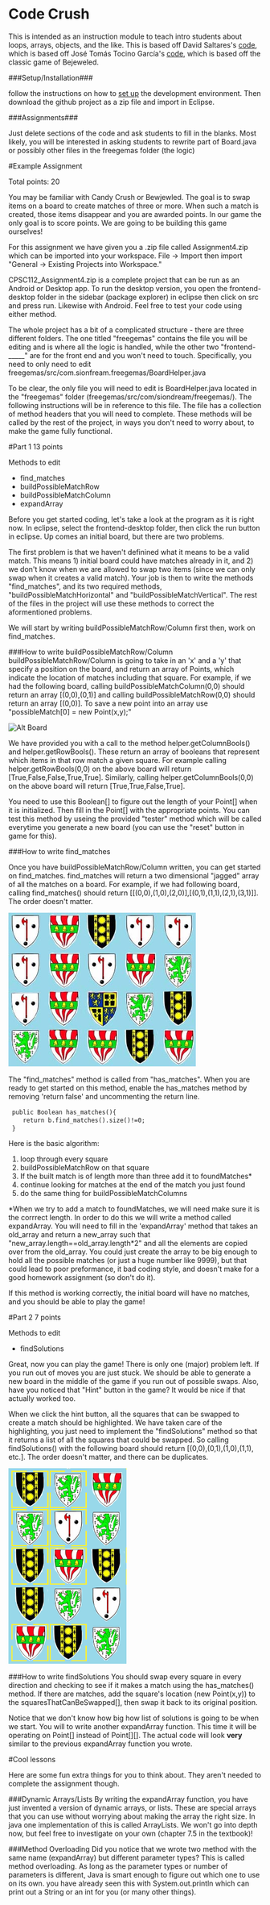 Code Crush
=============

This is intended as an instruction module to teach intro students about
loops, arrays, objects, and the like.
This is based off David Saltares's [code](https://github.com/siondream/freegemas-gdx),
which is based off José Tomás Tocino García's [code](http://code.google.com/p/freegemas/),
which is based off the classic game of Bejeweled.

###Setup/Installation###

follow the instructions on how to [set up](https://developer.android.com/sdk/index.html?hl=i)
the development environment. Then download the github project as a zip file and import in Eclipse.


###Assignments###

Just delete sections of the code and ask students to fill in the blanks.
Most likely, you will be interested in asking students to rewrite part of
Board.java or possibly other files in the freegemas folder (the logic)


#Example Assignment

Total points: 20

You may be familiar with Candy Crush or Bewjewled. The goal is to swap items on a board to create matches of three or more. When such a match is created, those items disappear and you are awarded points. In our game the only goal is to score points. We are going to be building this game ourselves!

For this assignment we have given you a .zip file called Assignment4.zip which can be imported into your workspace. File -> Import then import "General -> Existing Projects into Workspace."

CPSC112_Assignment4.zip is a complete project that can be run as an Android or Desktop app. To run the desktop version, you open the frontend-desktop folder in the sidebar (package explorer) in eclipse then click on src and press run. Likewise with Android. Feel free to test your code using either method.

The whole project has a bit of a complicated structure - there are three different folders. The one titled "freegemas" contains the file you will be editing and is where all the logic is handled, while the other two "frontend-_____" are for the front end and you won't need to touch. Specifically, you need to only need to edit freegemas/src/com.sionfream.freegemas/BoardHelper.java

To be clear, the only file you will need to edit is BoardHelper.java located in the "freegemas" folder (freegemas/src/com/siondream/freegemas/). The following instructions will be in reference to this file. The file has a collection of method headers that you will need to complete. These methods will be called by the rest of the project, in ways you don't need to worry about, to make the game fully functional.

#Part 1
13 points

Methods to edit

- find_matches
- buildPossibleMatchRow
- buildPossibleMatchColumn
- expandArray

Before you get started coding, let's take a look at the program as it is right now. In eclipse, select the frontend-desktop folder, then click the run button in eclipse. Up comes an initial board, but there are two problems.

The first problem is that we haven't definined what it means to be a valid match. This means 1) initial board could have matches already in it, and 2) we don't know when we are allowed to swap two items (since we can only swap when it creates a valid match). Your job is then to write the methods "find_matches", and its two required methods, "buildPossibleMatchHorizontal" and "buildPossibleMatchVertical". The rest of the files in the project will use these methods to correct the aformentioned problems.

We will start by writing buildPossibleMatchRow/Column first then, work on find_matches.

###How to write buildPossibleMatchRow/Column
buildPossibleMatchRow/Column is going to take in an 'x' and a 'y' that specify a position on the board, and return an array of Points, which indicate the location of matches including that square. For example, if we had the following board, calling buildPossibleMatchColumn(0,0) should return an array [(0,0),(0,1)] and calling buildPossibleMatchRow(0,0) should return an array [(0,0)]. To save a new point into an array use "possibleMatch[0] = new Point(x,y);"

![Alt Board](/Board1.png)

We have provided you with a call to the method helper.getColumnBools() and helper.getRowBools(). These return an array of booleans that represent which items in that row match a given square. For example calling helper.getRowBools(0,0) on the above board will return [True,False,False,True,True]. Similarly, calling helper.getColumnBools(0,0) on the above board will return [True,True,False,True].

You need to use this Boolean[] to figure out the length of your Point[] when it is initialized. Then fill in the Point[] with the appropriate points. You can test this method by useing the provided "tester" method which will be called everytime you generate a new board (you can use the "reset" button in game for this).

###How to write find_matches

Once you have buildPossibleMatchRow/Column written, you can get started on  find\_matches. find\_matches will return a two dimensional "jagged" array of all the matches on a board. For example, if we had following board, calling find\_matches() should return [[(0,0),(1,0),(2,0)],[(0,1),(1,1),(2,1),(3,1)]]. The order doesn't matter.

![Alt Board](/Board3.jpg)

The "find\_matches" method is called from "has\_matches". When you are ready to get started on this method, enable the has\_matches method by removing 'return false' and uncommenting the return line.

	 public Boolean has_matches(){
	    return b.find_matches().size()!=0;
	 }

Here is the basic algorithm:

1. loop through every square
2. buildPossibleMatchRow on that square
3. If the built match is of length more than three add it to foundMatches\*
4. continue looking for matches at the end of the match you just found
5. do the same thing for buildPossibleMatchColumns

\*When we try to add a match to foundMatches, we will need make sure it is the corrrect length. In order to do this we will write a method called expandArray. You will need to fill in the 'expandArray' method that takes an old\_array and return a new\_array such that "new\_array.length==old\_array.length\*2" and all the elements are copied over from the old\_array. You could just create the array to be big enough to hold all the possible matches (or just a huge number like 9999), but that could lead to poor preformance, it bad coding style, and doesn't make for a good homework assignment (so don't do it).

If this method is working correctly, the initial board will have no matches, and you should be able to play the game!





#Part 2
7 points

Methods to edit
- findSolutions

Great, now you can play the game! There is only one (major) problem left. If you run out of moves you are just stuck. We should be able to generate a new board in the middle of the game if you run out of possible swaps. Also, have you noticed that "Hint" button in the game? It would be nice if that actually worked too.

When we click the hint button, all the squares that can be swapped to create a match should be highlighted. We have taken care of the highlighting, you just need to implement the "findSolutions" method so that it returns a list of all the squares that could be swapped. So calling findSolutions() with the following board should return [(0,0),(0,1),(1,0),(1,1), etc.]. The order doesn't matter, and there can be duplicates.

![Alt Board](/Board2.png)

###How to write findSolutions
You should swap every square in every direction and checking to see if it makes a match using the has_matches() method. If there are matches, add the square's location (new Point(x,y)) to the squaresThatCanBeSwapped[], then swap it back to its original position.

Notice that we don't know how big how list of solutions is going to be when we start. You will to write another expandArray function. This time it will be operating on Point[] instead of Point[][]. The actual code will look **very** similar to the previous expandArray function you wrote.



#Cool lessons

Here are some fun extra things for you to think about. They aren't needed to complete the assignment though.

###Dynamic Arrays/Lists
By writing the expandArray function, you have just invented a version of  dynamic arrays, or lists. These are special arrays that you can use without worrying about making the array the right size. In java one implementation of this is called ArrayLists. We won't go into depth now, but feel free to investigate on your own (chapter 7.5 in the textbook)!

###Method Overloading
Did you notice that we wrote two method with the same name (expandArray) but different parameter types? This is called method overloading. As long as the parameter types or number of parameters is different, Java is smart enough to figure out which one to use on its own. you have already seen this with System.out.println which can print out a String or an int for you (or many other things).
